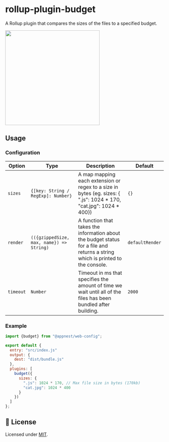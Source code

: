 # rollup-plugin-budget

A Rollup plugin that compares the sizes of the files to a specified budget.

<img src="https://raw.githubusercontent.com/andreasbm/web-config/master/src/lib/rollup-plugins/budget/example.png" width="300">

## Usage

### Configuration

Option   |   Type        |    Description     |    Default
---------| --------------| ------------------ | ---------------------------------
`sizes` | `{[key: String / RegExp]: Number}` | A map mapping each extension or regex to a size in bytes (eg. sizes: { ".js": 1024 * 170, "cat.jpg": 1024 * 400}) | `{}`
`render` | `(({gzippedSize, max, name}) => String)` | A function that takes the information about the budget status for a file and returns a string which is printed to the console. | `defaultRender`
`timeout` | `Number` | Timeout in ms that specifies the amount of time we wait until all of the files has been bundled after building. | `2000`

### Example

```js
import {budget} from "@appnest/web-config";

export default {
  entry: "src/index.js"
  output: {
    dest: "dist/bundle.js"
  },
  plugins: [
    budget({
      sizes: {
        ".js": 1024 * 170, // Max file size in bytes (170kb)
        "cat.jpg": 1024 * 400
      }
    })
  ]
};
```

## 🎉 License

Licensed under [MIT](https://opensource.org/licenses/MIT).
